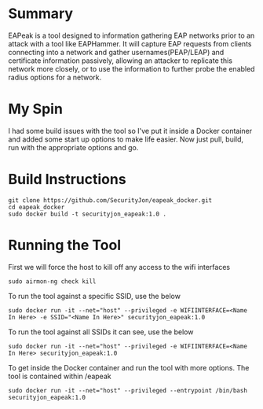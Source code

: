 Summary
=======

EAPeak is a tool designed to information gathering EAP networks prior to an attack with a tool like EAPHammer. It will capture EAP requests from clients connecting into a network and gather usernames(PEAP/LEAP) and certificate information passively, allowing an attacker to replicate this network more closely, or to use the information to further probe the enabled radius options for a network.

My Spin
=======

I had some build issues with the tool so I've put it inside a Docker container and added some start up options to make life easier. Now just pull, build, run with the appropriate options and go.

Build Instructions
=======

```
git clone https://github.com/SecurityJon/eapeak_docker.git
cd eapeak_docker
sudo docker build -t securityjon_eapeak:1.0 .
```


Running the Tool
=======
First we will force the host to kill off any access to the wifi interfaces

`sudo airmon-ng check kill`

To run the tool against a specific SSID, use the below

`sudo docker run -it --net="host" --privileged -e WIFIINTERFACE=<Name In Here> -e SSID="<Name In Here>" securityjon_eapeak:1.0`

To run the tool against all SSIDs it can see, use the below

`sudo docker run -it --net="host" --privileged -e WIFIINTERFACE=<Name In Here> securityjon_eapeak:1.0`

To get inside the Docker container and run the tool with more options. The tool is contained within /eapeak

`sudo docker run -it --net="host" --privileged --entrypoint /bin/bash securityjon_eapeak:1.0`








